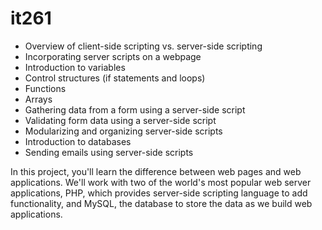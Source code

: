 # it261

* Overview of client-side scripting vs. server-side scripting
* Incorporating server scripts on a webpage
* Introduction to variables
* Control structures (if statements and loops) 
* Functions 
* Arrays
* Gathering data from a form using a server-side script
* Validating form data using a server-side script
* Modularizing and organizing server-side scripts
* Introduction to databases
* Sending emails using server-side scripts

In this project, you'll learn the difference between web pages and web applications.  We'll work with two of the world's most popular web server applications, PHP, which provides server-side scripting language to add functionality, and MySQL, the database to store the data as we build web applications.
